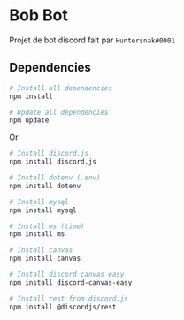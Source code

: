 # Bob Bot
Projet de bot discord fait par `Huntersnak#0001`

## Dependencies
```bash
# Install all dependencies
npm install

# Update all dependencies
npm update
```
Or
```bash
# Install discord.js
npm install discord.js

# Install dotenv (.env)
npm install dotenv

# Install mysql
npm install mysql

# Install ms (time)
npm install ms

# Install canvas
npm install canvas

# Install discord canvas easy
npm install discord-canvas-easy

# Install rest from discord.js
npm install @discordjs/rest
```



